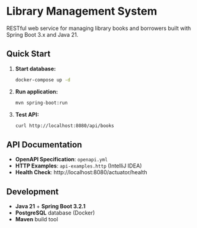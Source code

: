 # Library Management System

RESTful web service for managing library books and borrowers built with Spring Boot 3.x and Java 21.

## Quick Start

1. **Start database:**
   ```bash
   docker-compose up -d
   ```

2. **Run application:**
   ```bash
   mvn spring-boot:run
   ```

3. **Test API:**
   ```bash
   curl http://localhost:8080/api/books
   ```

## API Documentation

- **OpenAPI Specification**: `openapi.yml`
- **HTTP Examples**: `api-examples.http` (IntelliJ IDEA)
- **Health Check**: http://localhost:8080/actuator/health

## Development

- **Java 21** + **Spring Boot 3.2.1**
- **PostgreSQL** database (Docker)
- **Maven** build tool
